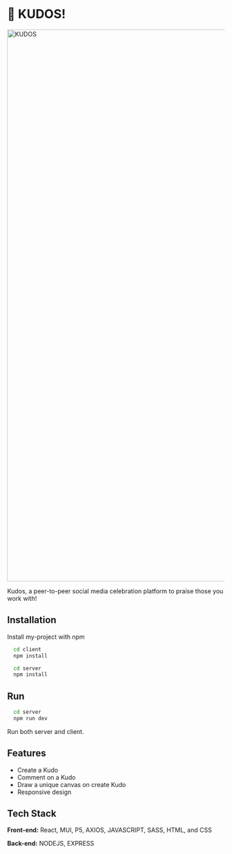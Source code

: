 # 🎉 KUDOS!
<img width="1280" alt="KUDOS" src="https://ibb.co/0ndLwHx">

Kudos, a peer-to-peer social media celebration platform to praise those you work with!

## Installation

Install my-project with npm

```zsh
  cd client
  npm install
```

```zsh
  cd server
  npm install
```

## Run

```zsh
  cd server
  npm run dev
```

Run both server and client.

## Features

- Create a Kudo
- Comment on a Kudo
- Draw a unique canvas on create Kudo
- Responsive design

## Tech Stack

**Front-end:** React, MUI, P5, AXIOS, JAVASCRIPT, SASS, HTML, and CSS

**Back-end:** NODEJS, EXPRESS

